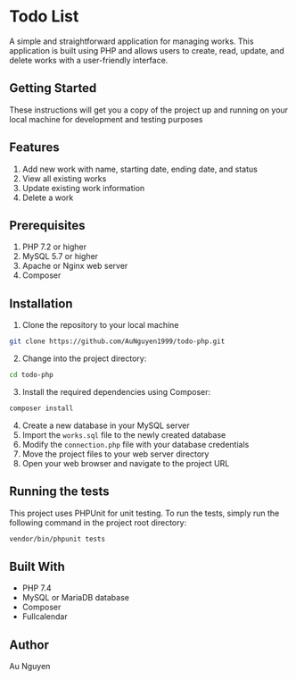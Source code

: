 # Todo List
A simple and straightforward application for managing works. This application is built using PHP and allows users to create, read, update, and delete works with a user-friendly interface.

## Getting Started
These instructions will get you a copy of the project up and running on your local machine for development and testing purposes

## Features
1. Add new work with name, starting date, ending date, and status
2. View all existing works
3. Update existing work information
4. Delete a work

## Prerequisites
1. PHP 7.2 or higher
2. MySQL 5.7 or higher
3. Apache or Nginx web server
5. Composer

## Installation

1. Clone the repository to your local machine
```bash
git clone https://github.com/AuNguyen1999/todo-php.git
```


2. Change into the project directory:
```bash
cd todo-php
```
3. Install the required dependencies using Composer:
```bash
composer install
```
4. Create a new database in your MySQL server
5. Import the `works.sql` file to the newly created database
6. Modify the `connection.php` file with your database credentials
7. Move the project files to your web server directory
8. Open your web browser and navigate to the project URL

## Running the tests
This project uses PHPUnit for unit testing. To run the tests, simply run the following command in the project root directory:
```bash
vendor/bin/phpunit tests
```

## Built With
* PHP 7.4 
* MySQL or MariaDB database
* Composer
* Fullcalendar

## Author
Au Nguyen
